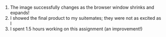 1. The image successfully changes as the browser window shrinks and expands!
2. I showed the final product to my suitemates; they were not as excited as I
3. I spent 1.5 hours working on this assignment (an improvement!)